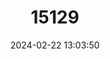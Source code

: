 ---
title: "15129"
category: "Oecanthus laricis"
draft: false
date: 2024-02-22 13:03:50
languages:
  English: ["Laricis Tree Cricket"]
---
